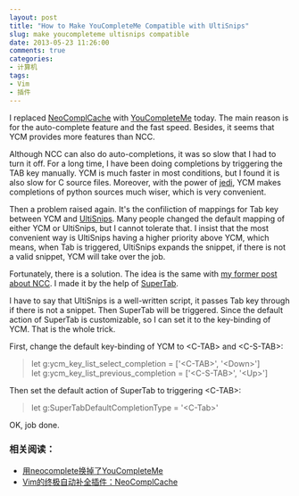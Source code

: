 ```yaml
---
layout: post
title: "How to Make YouCompleteMe Compatible with UltiSnips"
slug: make youcompleteme ultisnips compatible
date: 2013-05-23 11:26:00
comments: true
categories:
- 计算机
tags:
- Vim
- 插件
---
```

I replaced [NeoComplCache][] with [YouCompleteMe][] today. The main reason is for the auto-complete feature and the fast speed. Besides, it seems that YCM provides more features than NCC.

Although NCC can also do auto-completions, it was so slow that I had to turn it off. For a long time, I have been doing completions by triggering the TAB key manually. YCM is much faster in most conditions, but I found it is also slow for C source files. Moreover, with the power of [jedi][], YCM makes completions of python sources much wiser, which is very convenient.

Then a problem raised again. It's the confiliction of mappings for Tab key between YCM and [UltiSnips][]. Many people changed the default mapping of either YCM or UltiSnips, but I cannot tolerate that. I insist that the most convenient way is UltiSnips having a higher priority above YCM, which means, when Tab is triggered, UltiSnips expands the snippet, if there is not a valid snippet, YCM will take over the job.

Fortunately, there is a solution. The idea is the same with [my former post about NCC][post1]. I made it by the help of [SuperTab][].

I have to say that UltiSnips is a well-written script, it passes Tab key through if there is not a snippet. Then SuperTab will be triggered. Since the default action of SuperTab is customizable, so I can set it to the key-binding of YCM. That is the whole trick.

First, change the default key-binding of YCM to \<C-TAB\> and \<C-S-TAB\>:

>let g:ycm_key_list_select_completion = ['\<C-TAB\>', '\<Down\>']  
>let g:ycm_key_list_previous_completion = ['\<C-S-TAB\>', '\<Up\>']

Then set the default action of SuperTab to triggering \<C-TAB\>:

>let g:SuperTabDefaultCompletionType = '\<C-Tab\>'

OK, job done.

### 相关阅读：

* [用neocomplete换掉了YouCompleteMe](/post/replace-youcompleteme-with-neocomplete/)
* [Vim的终极自动补全插件：NeoComplCache](/post/neocomplcache-vim/)

[NeoComplCache]: https://github.com/Shougo/neocomplcache
[YouCompleteMe]: https://github.com/Valloric/YouCompleteMe
[jedi]: https://github.com/davidhalter/jedi
[post1]: /post/neocomplcache-vim/
[SuperTab]: https://github.com/ervandew/supertab
[UltiSnips]: https://github.com/SirVer/ultisnips


